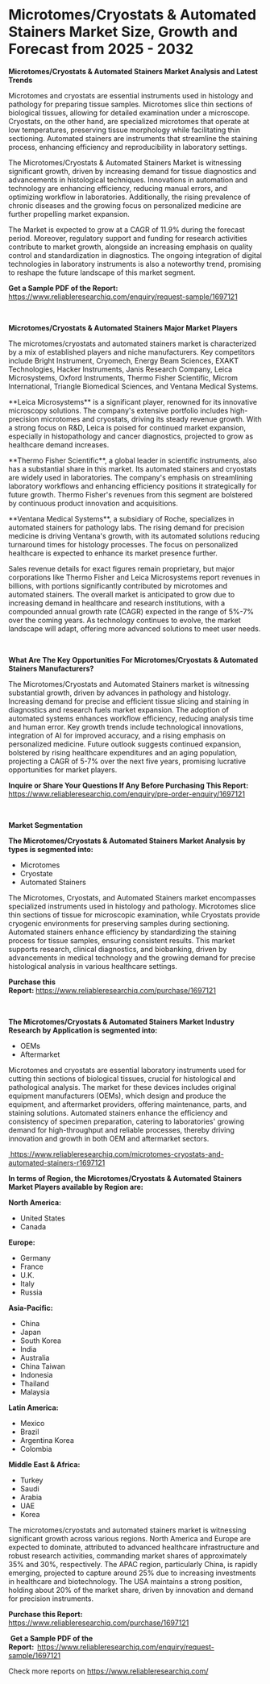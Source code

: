 <p><h1>Microtomes/Cryostats & Automated Stainers Market Size, Growth and Forecast from 2025 - 2032</h1></p><p><strong>Microtomes/Cryostats & Automated Stainers Market Analysis and Latest Trends</strong></p>
<p><p>Microtomes and cryostats are essential instruments used in histology and pathology for preparing tissue samples. Microtomes slice thin sections of biological tissues, allowing for detailed examination under a microscope. Cryostats, on the other hand, are specialized microtomes that operate at low temperatures, preserving tissue morphology while facilitating thin sectioning. Automated stainers are instruments that streamline the staining process, enhancing efficiency and reproducibility in laboratory settings.</p><p>The Microtomes/Cryostats & Automated Stainers Market is witnessing significant growth, driven by increasing demand for tissue diagnostics and advancements in histological techniques. Innovations in automation and technology are enhancing efficiency, reducing manual errors, and optimizing workflow in laboratories. Additionally, the rising prevalence of chronic diseases and the growing focus on personalized medicine are further propelling market expansion. </p><p>The Market is expected to grow at a CAGR of 11.9% during the forecast period. Moreover, regulatory support and funding for research activities contribute to market growth, alongside an increasing emphasis on quality control and standardization in diagnostics. The ongoing integration of digital technologies in laboratory instruments is also a noteworthy trend, promising to reshape the future landscape of this market segment.</p></p>
<p><strong>Get a Sample PDF of the Report:&nbsp;</strong> <a href="https://www.reliableresearchiq.com/enquiry/request-sample/1697121?utm_campaign=120&utm_medium=2&utm_source=Github&utm_content=ia&utm_term=08012025&utm_id=microtomescryostats-automated-stainers">https://www.reliableresearchiq.com/enquiry/request-sample/1697121</a></p>
<p>&nbsp;</p>
<p><strong>Microtomes/Cryostats & Automated Stainers Major Market Players</strong></p>
<p><p>The microtomes/cryostats and automated stainers market is characterized by a mix of established players and niche manufacturers. Key competitors include Bright Instrument, Cryomech, Energy Beam Sciences, EXAKT Technologies, Hacker Instruments, Janis Research Company, Leica Microsystems, Oxford Instruments, Thermo Fisher Scientific, Microm International, Triangle Biomedical Sciences, and Ventana Medical Systems.</p><p>**Leica Microsystems** is a significant player, renowned for its innovative microscopy solutions. The company's extensive portfolio includes high-precision microtomes and cryostats, driving its steady revenue growth. With a strong focus on R&D, Leica is poised for continued market expansion, especially in histopathology and cancer diagnostics, projected to grow as healthcare demand increases.</p><p>**Thermo Fisher Scientific**, a global leader in scientific instruments, also has a substantial share in this market. Its automated stainers and cryostats are widely used in laboratories. The company's emphasis on streamlining laboratory workflows and enhancing efficiency positions it strategically for future growth. Thermo Fisher's revenues from this segment are bolstered by continuous product innovation and acquisitions.</p><p>**Ventana Medical Systems**, a subsidiary of Roche, specializes in automated stainers for pathology labs. The rising demand for precision medicine is driving Ventana's growth, with its automated solutions reducing turnaround times for histology processes. The focus on personalized healthcare is expected to enhance its market presence further.</p><p>Sales revenue details for exact figures remain proprietary, but major corporations like Thermo Fisher and Leica Microsystems report revenues in billions, with portions significantly contributed by microtomes and automated stainers. The overall market is anticipated to grow due to increasing demand in healthcare and research institutions, with a compounded annual growth rate (CAGR) expected in the range of 5%-7% over the coming years. As technology continues to evolve, the market landscape will adapt, offering more advanced solutions to meet user needs.</p></p>
<p>&nbsp;</p>
<p><strong>What Are The Key Opportunities For Microtomes/Cryostats & Automated Stainers Manufacturers?</strong></p>
<p><p>The Microtomes/Cryostats and Automated Stainers market is witnessing substantial growth, driven by advances in pathology and histology. Increasing demand for precise and efficient tissue slicing and staining in diagnostics and research fuels market expansion. The adoption of automated systems enhances workflow efficiency, reducing analysis time and human error. Key growth trends include technological innovations, integration of AI for improved accuracy, and a rising emphasis on personalized medicine. Future outlook suggests continued expansion, bolstered by rising healthcare expenditures and an aging population, projecting a CAGR of 5-7% over the next five years, promising lucrative opportunities for market players.</p></p>
<p><strong>Inquire or Share Your Questions If Any Before Purchasing This Report:</strong> <a href="https://www.reliableresearchiq.com/enquiry/pre-order-enquiry/1697121?utm_campaign=120&utm_medium=2&utm_source=Github&utm_content=ia&utm_term=08012025&utm_id=microtomescryostats-automated-stainers">https://www.reliableresearchiq.com/enquiry/pre-order-enquiry/1697121</a></p>
<p>&nbsp;</p>
<p><strong>Market Segmentation</strong></p>
<p><strong>The Microtomes/Cryostats & Automated Stainers Market Analysis by types is segmented into:</strong></p>
<p><ul><li>Microtomes</li><li>Cryostate</li><li>Automated Stainers</li></ul></p>
<p><p>The Microtomes, Cryostats, and Automated Stainers market encompasses specialized instruments used in histology and pathology. Microtomes slice thin sections of tissue for microscopic examination, while Cryostats provide cryogenic environments for preserving samples during sectioning. Automated stainers enhance efficiency by standardizing the staining process for tissue samples, ensuring consistent results. This market supports research, clinical diagnostics, and biobanking, driven by advancements in medical technology and the growing demand for precise histological analysis in various healthcare settings.</p></p>
<p><strong>Purchase this Report:&nbsp;</strong><a href="https://www.reliableresearchiq.com/purchase/1697121?utm_campaign=120&utm_medium=2&utm_source=Github&utm_content=ia&utm_term=08012025&utm_id=microtomescryostats-automated-stainers">https://www.reliableresearchiq.com/purchase/1697121</a></p>
<p>&nbsp;</p>
<p><strong>The Microtomes/Cryostats & Automated Stainers Market Industry Research by Application is segmented into:</strong></p>
<p><ul><li>OEMs</li><li>Aftermarket</li></ul></p>
<p><p>Microtomes and cryostats are essential laboratory instruments used for cutting thin sections of biological tissues, crucial for histological and pathological analysis. The market for these devices includes original equipment manufacturers (OEMs), which design and produce the equipment, and aftermarket providers, offering maintenance, parts, and staining solutions. Automated stainers enhance the efficiency and consistency of specimen preparation, catering to laboratories' growing demand for high-throughput and reliable processes, thereby driving innovation and growth in both OEM and aftermarket sectors.</p></p>
<p><a href="https://www.reliableresearchiq.com/microtomes-cryostats-and-automated-stainers-r1697121?utm_campaign=120&utm_medium=2&utm_source=Github&utm_content=ia&utm_term=08012025&utm_id=microtomescryostats-automated-stainers">&nbsp;https://www.reliableresearchiq.com/microtomes-cryostats-and-automated-stainers-r1697121</a></p>
<p><strong>In terms of Region, the Microtomes/Cryostats & Automated Stainers Market Players available by Region are:</strong></p>
<p>
    <p> <strong> North America: </strong>
        <ul>
            <li>United States</li>
            <li>Canada</li>
        </ul>
        </p> 
    <p> <strong> Europe: </strong>
        <ul>
            <li>Germany</li>
            <li>France</li>
            <li>U.K.</li>
            <li>Italy</li>
            <li>Russia</li>
        </ul>
        </p> 
    <p> <strong> Asia-Pacific: </strong>
        <ul>
            <li>China</li>
            <li>Japan</li>
            <li>South Korea</li>
            <li>India</li>
            <li>Australia</li>
            <li>China Taiwan</li>
            <li>Indonesia</li>
            <li>Thailand</li>
            <li>Malaysia</li>
        </ul>
        </p> 
    <p> <strong> Latin America: </strong>
        <ul>
            <li>Mexico</li>
            <li>Brazil</li>
            <li>Argentina Korea</li>
            <li>Colombia</li>
        </ul>
        </p> 
    <p> <strong> Middle East & Africa: </strong>
        <ul>
            <li>Turkey</li>
            <li>Saudi</li>
            <li>Arabia</li>
            <li>UAE</li>
            <li>Korea</li>
        </ul>
    </p>
    </p>
<p><p>The microtomes/cryostats and automated stainers market is witnessing significant growth across various regions. North America and Europe are expected to dominate, attributed to advanced healthcare infrastructure and robust research activities, commanding market shares of approximately 35% and 30%, respectively. The APAC region, particularly China, is rapidly emerging, projected to capture around 25% due to increasing investments in healthcare and biotechnology. The USA maintains a strong position, holding about 20% of the market share, driven by innovation and demand for precision instruments.</p></p>
<p><strong>Purchase this Report: </strong><a href="https://www.reliableresearchiq.com/purchase/1697121?utm_campaign=120&utm_medium=2&utm_source=Github&utm_content=ia&utm_term=08012025&utm_id=microtomescryostats-automated-stainers">https://www.reliableresearchiq.com/purchase/1697121</a></p>
<p>&nbsp;<strong>Get a Sample PDF of the Report:&nbsp;&nbsp;</strong><a href="https://www.reliableresearchiq.com/enquiry/request-sample/1697121?utm_campaign=120&utm_medium=2&utm_source=Github&utm_content=ia&utm_term=08012025&utm_id=microtomescryostats-automated-stainers">https://www.reliableresearchiq.com/enquiry/request-sample/1697121</a></p>
<p><strong></strong></p>
<p>Check more reports on <a href="https://www.reliableresearchiq.com/?utm_campaign=120&utm_medium=2&utm_source=Github&utm_content=ia&utm_term=08012025&utm_id=microtomescryostats-automated-stainers">https://www.reliableresearchiq.com/</a></p>